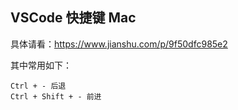 ## VSCode 快捷键 Mac
具体请看：https://www.jianshu.com/p/9f50dfc985e2

其中常用如下：
```
Ctrl + - 后退
Ctrl + Shift + - 前进
```
